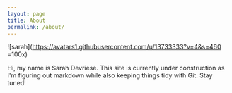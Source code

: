 ```yaml
---
layout: page
title: About
permalink: /about/
---
```


![sarah](https://avatars1.githubusercontent.com/u/13733333?v=4&s=460 =100x)

Hi, my name is Sarah Devriese. This site is currently under construction as I'm figuring out markdown while also keeping things tidy with Git. Stay tuned!




